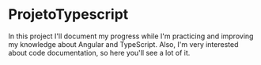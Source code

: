 # ProjetoTypescript

In this project I'll document my progress while I'm practicing and improving my knowledge about Angular and TypeScript. Also, I'm very interested about code documentation, so here you'll see a lot of it.
